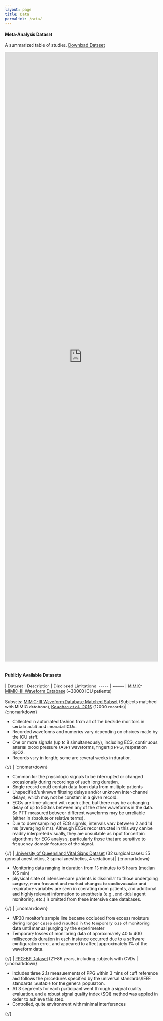 ```yaml
---
layout: page
title: Data
permalink: /data/
---
```


<h4> Meta-Analysis Dataset</h4>

A summarized table of studies. [Download Dataset](https://docs.google.com/spreadsheets/d/e/2PACX-1vTo1QIHqqKwKTCgCUDeA-4ihiCVt9sAVi2nUnUhXJqH6L8BmleY_RY-1GQcnv981fDb-Tv_vubDpg4B/pub?gid=2123644980&single=true&output=csv)

<iframe src="https://docs.google.com/spreadsheets/d/e/2PACX-1vTo1QIHqqKwKTCgCUDeA-4ihiCVt9sAVi2nUnUhXJqH6L8BmleY_RY-1GQcnv981fDb-Tv_vubDpg4B/pubhtml?gid=2123644980&amp;single=true&amp;headers=false"  frameborder="0" scrolling="no" seamless="seamless" style="display:block; width:100%; height:50vh;"></iframe>

<br>
<h4> Publicly Available Datasets </h4>

| Dataset | Description | Disclosed Limitations 
|----- | ------ 
| [MIMIC](https://www.nature.com/articles/sdata201635): [MIMIC-III Waveform Database](https://physionet.org/content/mimic3wdb/1.0/) (~30000 ICU patients) <br> <br> Subsets: [MIMIC-III Waveform Database Matched Subset](https://physionet.org/content/mimic3wdb-matched/1.0/) (Subjects matched with MIMIC database), [Kauchee et al., 2015](https://archive.ics.uci.edu/ml/datasets/Cuff-Less+Blood+Pressure+Estimation) (12000 records)| {::nomarkdown}<ul><li> Collected in automated fashion from all of the bedside monitors in certain adult and neonatal ICUs. </li> <li> Recorded waveforms and numerics vary depending on choices made by the ICU staff. </li> <li> One or more signals (up to 8 simultaneously), including ECG, continuous arterial blood pressure (ABP) waveforms, fingertip PPG, respiration, SpO2. </li> <li> Records vary in length; some are several weeks in duration. </li> </ul>{:/} | {::nomarkdown}<ul> <li> Common for the physiologic signals to be interrupted or changed occasionally during recordings of such long duration. </li> <li>Single record could contain data from data from multiple patients </li> <li> Unspecified/unknown filtering delays and/or unknown inter-channel delays, which may not be constant in a given record. </li> <li> ECGs are time-aligned with each other, but there may be a changing delay of up to 500ms between any of the other waveforms in the data. So PTT measured between different waveforms may be unreliable (either in absolute or relative terms). </li> <li> Due to downsampling of ECG signals, intervals vary between 2 and 14 ms (averaging 8 ms). Although ECGs reconstructed in this way can be readily interpreted visually, they are unsuitable as input for certain algorithms for ECG analysis, particularly those that are sensitive to frequency-domain features of the signal.</li> </ul>{:/}
| [University of Queensland Vital Signs Dataset](https://journals.lww.com/anesthesia-analgesia/Fulltext/2012/03000/University_of_Queensland_Vital_Signs_Dataset_.15.aspx) (32 surgical cases: 25 general anesthetics, 3 spinal anesthetics, 4 sedations) | {::nomarkdown}<ul><li>Monitoring data ranging in duration from 13 minutes to 5 hours (median 105 min) </li> <li> physical state of intensive care patients is dissimilar to those undergoing surgery, more frequent and marked changes to cardiovascular and respiratory variables are seen in operating room patients, and additional and highly relevant information to anesthesia (e.g., end-tidal agent monitoring, etc.) is omitted from these intensive care databases. </li> </ul>{:/} | {::nomarkdown}<ul><li> MP30 monitor’s sample line became occluded from excess moisture during longer cases and resulted in the temporary loss of monitoring data until manual purging by the experimenter </li> <li> Temporary losses of monitoring data of approximately 40 to 400 milliseconds duration in each instance occurred due to a software configuration error, and appeared to affect approximately 1% of the waveform data. </li></ul>{:/}
| [PPG-BP Dataset](https://www.nature.com/articles/sdata201820) (21–86 years, including subjects with CVDs | {::nomarkdown}<ul><li>includes three  2.1s measurements of PPG within 3 mins of cuff reference and follows the procedures specified by the universal standards/IEEE standards. Suitable for the general population. </li> <li> All 3 segments for each participant went through a signal quality evaluation, and a robust signal quality index (SQI) method was applied in order to achieve this step. </li> <li> Controlled, quite environment with minimal interferences </li> </ul> {:/}


